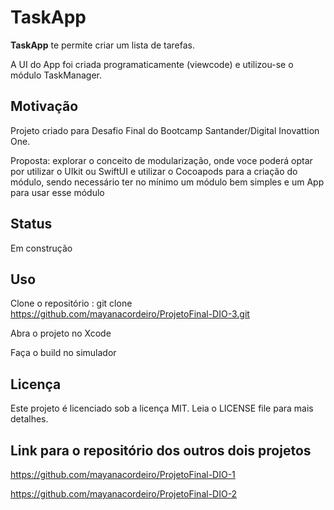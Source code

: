 # TaskApp


**TaskApp** te permite criar um lista de tarefas.

A UI do App foi criada programaticamente (viewcode) e utilizou-se o módulo TaskManager. 


## Motivação

Projeto criado para Desafio Final do Bootcamp Santander/Digital Inovattion One.

Proposta: explorar o conceito de modularização, onde voce poderá optar por utilizar o UIkit ou SwiftUI e utilizar o Cocoapods para a criação do módulo, sendo necessário ter no mínimo um módulo bem simples e um App para usar esse módulo

## Status

Em construção

## Uso
Clone o repositório : git clone https://github.com/mayanacordeiro/ProjetoFinal-DIO-3.git

Abra o projeto no Xcode

Faça o build no simulador

## Licença 
Este projeto é licenciado sob a licença MIT. Leia o LICENSE file para mais detalhes.

## Link para o repositório dos outros dois projetos
https://github.com/mayanacordeiro/ProjetoFinal-DIO-1

https://github.com/mayanacordeiro/ProjetoFinal-DIO-2
